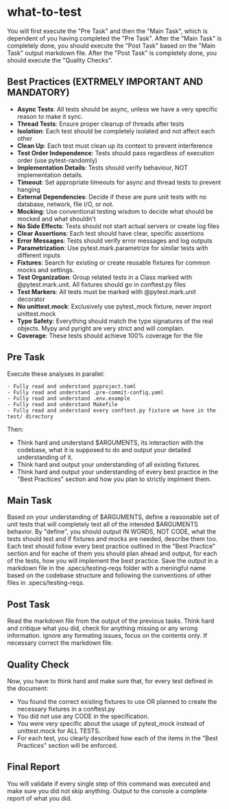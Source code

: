 # what-to-test

You will first execute the "Pre Task" and then the "Main Task", which is dependent of you having completed the "Pre Task".
After the "Main Task" is completely done, you should execute the "Post Task" based on the "Main Task" output markdown file.
After the "Post Task" is completely done, you should execute the "Quality Checks".

## Best Practices (EXTRMELY IMPORTANT AND MANDATORY)

- **Async Tests**: All tests should be async, unless we have a very specific reason to make it sync.
- **Thread Tests**: Ensure proper cleanup of threads after tests
- **Isolation**: Each test should be completely isolated and not affect each other
- **Clean Up**: Each test must clean up its context to prevent interference
- **Test Order Independence**: Tests should pass regardless of execution order (use pytest-randomly)
- **Implementation Details**: Tests should verify behaviour, NOT implementation details.
- **Timeout**: Set appropriate timeouts for async and thread tests to prevent hanging
- **External Dependencies**: Decide if these are pure unit tests with no database, network, file I/O, or not.
- **Mocking**: Use conventional testing wisdom to decide what should be mocked and what shouldn't
- **No Side Effects**: Tests should not start actual servers or create log files
- **Clear Assertions**: Each test should have clear, specific assertions
- **Error Messages**: Tests should verify error messages and log outputs
- **Parametrization**: Use pytest.mark.parametrize for similar tests with different inputs
- **Fixtures**: Search for existing or create reusable fixtures for common mocks and settings.
- **Test Organization**: Group related tests in a Class marked with @pytest.mark.unit. All fixtures should go in conftest.py files
- **Test Markers**: All tests must be marked with @pytest.mark.unit decorator
- **No unittest.mock**: Exclusively use pytest_mock fixture, never import unittest.mock
- **Type Safety**: Everything should match the type signatures of the real objects. Mypy and pyright are very strict and will complain.
- **Coverage**: These tests should achieve 100% coverage for the file

## Pre Task

Execute these analyses in parallel:

```
- Fully read and understand pyproject.toml
- Fully read and understand .pre-commit-config.yaml
- Fully read and understand .env.example
- Fully read and understand Makefile
- Fully read and understand every conftest.py fixture we have in the test/ directory
```

Then:

- Think hard and understand $ARGUMENTS, its interaction with the codebase, what it is supposed to do and output your detailed understanding of it.
- Think hard and output your understanding of all existing fixtures.
- Think hard and output your understanding of every best practice in the "Best Practices" section and how you plan to strictly implment them.

## Main Task

Based on your understanding of $ARGUMENTS, define a reasonable set of unit tests that will completely test all of the intended $ARGUMENTS behavior.
By "define", you should output IN WORDS, NOT CODE, what the tests should test and if fixtures and mocks are needed, describe them too.
Each test should follow every best practice outlined in the "Best Practice" section and for eache of them you should plan ahead and output, for each of the tests, how you will implement the best practice.
Save the output in a markdown file in the .specs/testing-reqs folder with a meningful name based on the codebase structure and following the conventions of other files in .specs/testing-reqs.

## Post Task

Read the markdown file from the output of the previous tasks.
Think hard and critique what you did, check for anything missing or any wrong information. Ignore any formating issues, focus on the contents only.
If necessary correct the markdown file.

## Quality Check

Now, you have to think hard and make sure that, for every test defined in the document:

- You found the correct existing fixtures to use OR planned to create the necessary fixtures in a conftest.py
- You did not use any CODE in the specification.
- You were very specific about the usage of pytest_mock instead of unittest.mock for ALL TESTS.
- For each test, you clearly described how each of the items in the "Best Practices" section will be enforced.

## Final Report

You will validate if every single step of this command was executed and make sure you did not skip anything.
Output to the console a complete report of what you did.
